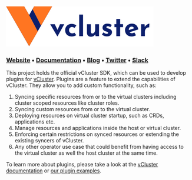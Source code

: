<br>
<a href="https://www.vcluster.com"><img src="hack/vcluster-logo-dark.svg"></a>

### **[Website](https://www.vcluster.com)** • **[Documentation](https://www.vcluster.com/docs/what-are-virtual-clusters)** • **[Blog](https://loft.sh/blog)** • **[Twitter](https://twitter.com/loft_sh)** • **[Slack](https://slack.loft.sh/)**

This project holds the official vCluster SDK, which can be used to develop plugins
for [vCluster](https://github.com/loft-sh/vcluster). Plugins are a feature to
extend the capabilities of vCluster. They allow you to add custom functionality,
such as:

1. Syncing specific resources from or to the virtual clusters including cluster
   scoped resources like cluster roles.
2. Syncing custom resources from or to the virtual cluster.
3. Deploying resources on virtual cluster startup, such as CRDs, applications etc.
4. Manage resources and applications inside the host or virtual cluster.
5. Enforcing certain restrictions on synced resources or extending the existing
   syncers of vCluster.
6. Any other operator use case that could benefit from having access to the
   virtual cluster as well the host cluster at the same time.

To learn more about plugins, please take a look at the
[vCluster documentation](https://vcluster.com/docs/vcluster/next/configure/vcluster-yaml/plugins?x0=1)
or [our plugin examples](https://github.com/loft-sh/vcluster-sdk/tree/main/examples).
